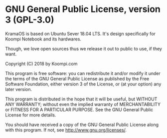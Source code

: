 # GNU General Public License, version 3 (GPL-3.0)

KramaOS is based on Ubuntu Sever 18.04 LTS. It's design specifically for 
Koompi Notebook and its hardwares. 

Though, we love open sources thus we release it out to public to use,
if they want. 

Copyright (C) 2018 by Koompi.com

This program is free software: you can redistribute it and/or modify
it under the terms of the GNU General Public License as published by
the Free Software Foundation, either version 3 of the License, or
(at your option) any later version.

This program is distributed in the hope that it will be useful,
but WITHOUT ANY WARRANTY; without even the implied warranty of
MERCHANTABILITY or FITNESS FOR A PARTICULAR PURPOSE.  See the
GNU General Public License for more details.

You should have received a copy of the GNU General Public License
along with this program.  If not, see <http://www.gnu.org/licenses/>.
